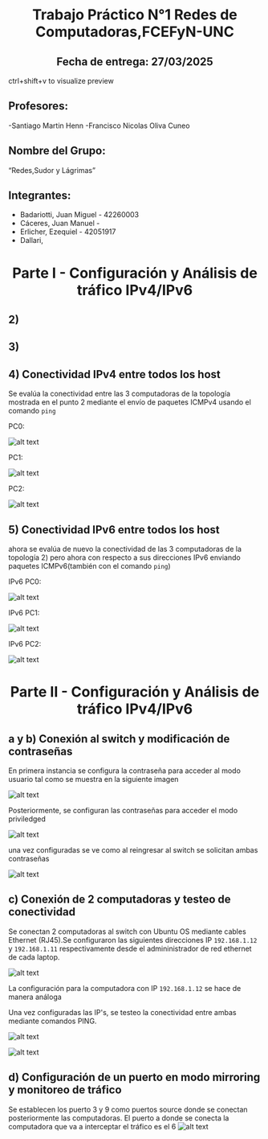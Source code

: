 

<div style="text-align: center;">
 

# Trabajo Práctico N°1 Redes de Computadoras,FCEFyN-UNC #
## Fecha de entrega: 27/03/2025 ##

</div>


ctrl+shift+v to visualize preview 

## Profesores: ##
  -Santiago Martin Henn
  -Francisco Nicolas Oliva Cuneo

## Nombre del Grupo: ##
 “Redes,Sudor y Lágrimas” 

## Integrantes: ##
- Badariotti, Juan Miguel - 42260003
- Cáceres, Juan Manuel - 
- Erlicher, Ezequiel - 42051917
- Dallari,

<div style="text-align: center;"> 

# Parte I - Configuración y Análisis de tráfico IPv4/IPv6 #
</div>


## 2) ##

## 3) ##

## 4)  Conectividad IPv4 entre todos los host ##

Se evalúa la conectividad entre las 3 computadoras de la topología mostrada en  el punto 2
mediante el envío de paquetes ICMPv4 usando el comando `ping`

PC0:

![alt text](<Screenshot from 2025-03-25 19-42-44.png>)

PC1:

![alt text](<Screenshot from 2025-03-25 19-40-15.png>)

PC2:

![alt text](<Screenshot from 2025-03-25 19-37-40.png>)

## 5)  Conectividad IPv6 entre todos los host ##

ahora se evalúa de nuevo la conectividad de las 3 computadoras de la topología 2) pero ahora con respecto a sus direcciones IPv6 enviando paquetes ICMPv6(también con el comando `ping`)

IPv6 PC0:

![alt text](<Screenshot from 2025-03-25 19-47-36.png>)

IPv6 PC1:

![alt text](<Screenshot from 2025-03-25 19-48-18.png>)

IPv6 PC2:

![alt text](<Screenshot from 2025-03-25 19-50-25.png>)


<div style="text-align: center;"> 

# Parte II - Configuración y Análisis de tráfico IPv4/IPv6 #
</div>

## a y b) Conexión al switch y modificación de contraseñas 

En primera instancia se configura la contraseña para acceder al modo usuario tal como se muestra en la siguiente imagen


![alt text](image-1.png)

Posteriormente, se configuran las contraseñas para acceder el modo priviledged

![alt text](image.png)

una vez configuradas se ve como al reingresar al switch se solicitan ambas
contraseñas

![alt text](image-2.png)


## c) Conexión de 2 computadoras y testeo de conectividad

Se conectan 2 computadoras al switch con Ubuntu OS mediante cables Ethernet (RJ45).Se configuraron las siguientes direcciones IP `192.168.1.12` y `192.168.1.11` respectivamente desde el admininistrador de red ethernet de cada laptop.


![alt text](image-8.png)

La configuración para la computadora con IP `192.168.1.12` se hace de manera análoga


Una vez configuradas las IP's, se testeo la conectividad entre ambas mediante comandos PING.

![alt text](image-9.png)

![alt text](image-10.png)


## d) Configuración de un puerto en modo mirroring y monitoreo de tráfico


Se establecen los puerto 3 y 9 como puertos source donde se conectan posteriormente las computadoras. El puerto a donde se conecta la computadora que va a interceptar el tráfico 
es el 6
![alt text](image-4.png)